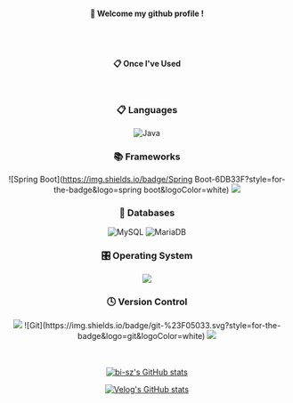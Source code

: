 <div align="center"> 

####  :wave: Welcome my github profile !

  
<br/>
<br/>
  
####  :clipboard: Once I've Used 
  
<br/>

### 📋 Languages
![Java](https://img.shields.io/badge/JAVA-007396?style=for-the-badge&logo=Java&logoColor=white)

### 📚 Frameworks
![Spring Boot](https://img.shields.io/badge/Spring Boot-6DB33F?style=for-the-badge&logo=spring boot&logoColor=white)
<img src="https://img.shields.io/badge/Spring Boot-6DB33F?style=for-the-badge&logo=spring boot&logoColor=white">

### 💾 Databases
![MySQL](https://img.shields.io/badge/MySQL-4479A1?style=for-the-badge&logo=MySQL&logoColor=white) ![MariaDB](https://img.shields.io/badge/MariaDB-003545?style=for-the-badge&logo=mariadb&logoColor=white)

### 🎛️ Operating System
<img src="https://img.shields.io/badge/Linux-FCC624?style=for-the-badge&logo=linux&logoColor=black">

### 🕓 Version Control
<img src="https://img.shields.io/badge/github-181717?style=for-the-badge&logo=github&logoColor=white">
![Git](https://img.shields.io/badge/git-%23F05033.svg?style=for-the-badge&logo=git&logoColor=white)
<img src="https://img.shields.io/badge/IntelliJ IDEA-000000.svg?style=for-the-badge&logo=intellij-idea&logoColor=white">

<br/>
<br/>
<br/>

[![bi-sz's GitHub stats](https://github-readme-stats.vercel.app/api?username=jjjaehoon&include_all_commits=true&show_icons=true&theme=cobalt)](https://github.com/bi-sz/github-readme-stats)

[![Velog's GitHub stats](https://velog-readme-stats.vercel.app/api?name=jjjaehoon)](https://github.com/eungyeole/velog-readme-stats)

</div>
